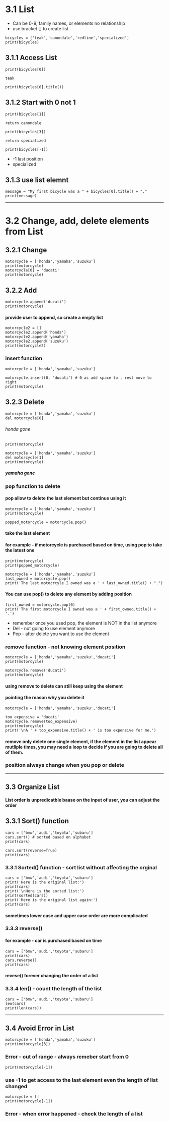 # 3.1 List
* Can be 0-9, family names, or elements no relationship
* use bracket [] to create list
```
bicycles = ['teak','canondale','redline','specialized']
print(bicycles)
```
## 3.1.1 Access List
```print(bicycles[0])``` 

```teak```

```print(bicycles[0].title())```

## 3.1.2 Start with 0 not 1
```print(bicycles[1])```

```return canondale```

```print(bicycles[3])```

```return specialized```

```print(bicycles[-1])```
* -1 last position
* specialized

## 3.1.3 use list elemnt
```
message = "My first bicycle was a " + bicycles[0].title() + "."
print(message)
```
***
# 3.2 Change, add, delete elements from List
## 3.2.1 Change
```
motorcycle = ['honda','yamaha','suzuku']
print(motorcycle)
motorcycle[0] = 'ducati'
print(motorcycle)
```

## 3.2.2 Add
```
motorcycle.append('ducati')
print(motorcycle)
```

#### provide user to append, so create a empty list
```
motorcycle2 = []
motorcycle2.append('honda')
motorcycle2.append('yamaha')
motorcycle2.append('suzuku')
print(motorcycle2)
```

### insert function
```
motorcycle = ['honda','yamaha','suzuku']
```
```
motorcycle.insert(0, 'ducati') # 0 as add space to , rest move to right
print(motorcycle)
```

## 3.2.3 Delete
```
motorcycle = ['honda','yamaha','suzuku']
del motorcycle[0] 
```
###### honda gone
```
print(motorcycle)
```
```
motorcycle = ['honda','yamaha','suzuku']
del motorcycle[1]
print(motorcycle) 
```
##### yamaha gone

### pop function to delete
#### pop allow to delete the last element but continue using it
```
motorcycle = ['honda','yamaha','suzuku']
print(motorcycle)
```
```
popped_motorcycle = motorcycle.pop() 
```
#### take the last element 
#### for example - if motorcycle is purchased based on time, using pop to take the latest one
```
print(motorcycle)
print(popped_motorcycle)
```
```
motorcycle = ['honda','yamaha','suzuku']
last_owned = motorcycle.pop()
print('The last motocrcyle I owned was a ' + last_owned.title() + ".")
```

#### You can use pop() to delete any element by adding position
```
first_owned = motorcycle.pop(0)
print('The first motorcycle I owned was a ' + first_owned.title() + '.')
```

* remember once you used pop, the element is NOT in the list anymore
* Del - not going to use element anymore
* Pop - after delete you want to use the element

### remove function - not knowing element position
```
motorcycle = ['honda','yamaha','suzuku','ducati']
print(motorcycle)
```
```
motorcycle.remove('ducati')
print(motorcycle)
```
#### using remove to delete can still keep using the element
#### pointing the reason why you delete it
```
motorcycle = ['honda','yamaha','suzuku','ducati']
```
```
too_expensive = 'ducati'
motorcycle.remove(too_expensive)
print(motorcycle)
print('\nA ' + too_expensive.title() + ' is too expensive for me.')
```
#### remove only delete one single element, if the element in the list appear mutliple times, you may need a loop to decide if you are going to delete all of them.

### position always change when you pop or delete
***
## 3.3 Organize List
#### List order is unpredicatble baase on the input of user, you can adjust the order

## 3.3.1 Sort() function
```
cars = ['bmw','audi','toyota','subaru']
cars.sort() # sorted based on alphabet
print(cars)
```
```
cars.sort(reverse=True)
print(cars)
```
### 3.3.1 Sorted() function - sort list without affecting the orginal
```
cars = ['bmw','audi','toyota','subaru']
print('Here is the original list:')
print(cars)
print('\nHere is the sorted list:')
print(sorted(cars))
print('Here is the original list again:')
print(cars)
```
#### sometimes lower case and upper case order are more complicated

### 3.3.3 reverse() 
#### for example - car is purchased based on time
```
cars = ['bmw','audi','toyota','subaru']
print(cars)
cars.reverse()
print(cars)
```
#### revese() forever changing the order of a list

### 3.3.4 len() - count the length of the list
```
cars = ['bmw','audi','toyota','subaru']
len(cars)
print(len(cars))
```
***
## 3.4 Avoid Error in List
```
motorcycle = ['honda','yamaha','suzuku']
print(motorcycle[3])
```
### Error - out of range - always remeber start from 0

```
print(motorcycle[-1])
```
### use -1 to get access to the last element even the length of list changed

```
motorcycle = []
print(motorcycle[-1])
```
### Error - when error happened - check the length of a list
